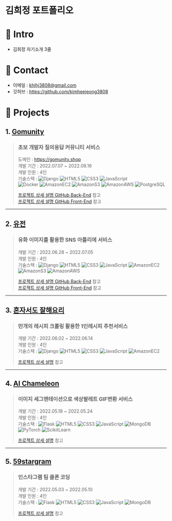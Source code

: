 # 김희정 포트폴리오

# :pushpin: Intro
- 김희정 자기소개 3줄

# :email: Contact
- 이메일 : khjhj3808@gmail.com
- 깃허브 : https://github.com/kimheejeong3808

# :beginner: Projects
## 1. [Gomunity](https://github.com/kimheejeong3808/gomunity)
> ### 초보 개발자 질의응답 커뮤니티 서비스<br/>
>도메인 : https://gomunity.shop<br/>
>개발 기간 : 2022.07.07 ~ 2022.08.16<br/>
>개발 인원 : 4인<br/>
>기술스택 : 
>![Django](https://img.shields.io/badge/Django-092E20?style=flat-square&logo=Django&logoColor=ffffff)
>![HTML5](https://img.shields.io/badge/HTML5-E34F26?style=flat-square&logo=HTML5&logoColor=ffffff)
>![CSS3](https://img.shields.io/badge/CSS3-1572B6?style=flat-square&logo=CSS3&logoColor=ffffff)
>![JavaScript](https://img.shields.io/badge/JavaScript-F7DF1E?style=flat-square&logo=JavaScript&logoColor=ffffff)<br/>
>![Docker](https://img.shields.io/badge/Docker-2496ED?style=flat-square&logo=Docker&logoColor=ffffff)
>![AmazonEC2](https://img.shields.io/badge/AmazonEC2-FF9900?style=flat-square&logo=AmazonEC2&logoColor=ffffff)
>![AmazonS3](https://img.shields.io/badge/AmazonS3-569A31?style=flat-square&logo=AmazonS3&logoColor=ffffff)
>![AmazonAWS](https://img.shields.io/badge/AmazonAWS-232F3E?style=flat-square&logo=AmazonAWS&logoColor=ffffff)
>![PostgreSQL](https://img.shields.io/badge/PostgreSQL-4169E1?style=flat-square&logo=PostgreSQL&logoColor=ffffff)
>
>[프로젝트 상세 설명 GitHub Back-End](https://github.com/kimheejeong3808/gomunity) 참고<br/>
>[프로젝트 상세 설명 GitHub Front-End](https://github.com/kimheejeong3808/gomunity_fe) 참고

---

## 2. [유전](https://github.com/kimheejeong3808/yujeon_be)
> ### 유화 이미지를 활용한 SNS 아틀리에 서비스<br/>
>개발 기간 : 2022.06.28 ~ 2022.07.05<br/>
>개발 인원 : 4인<br/>
>기술스택 : 
>![Django](https://img.shields.io/badge/Django-092E20?style=flat-square&logo=Django&logoColor=ffffff)
>![HTML5](https://img.shields.io/badge/HTML5-E34F26?style=flat-square&logo=HTML5&logoColor=ffffff)
>![CSS3](https://img.shields.io/badge/CSS3-1572B6?style=flat-square&logo=CSS3&logoColor=ffffff)
>![JavaScript](https://img.shields.io/badge/JavaScript-F7DF1E?style=flat-square&logo=JavaScript&logoColor=ffffff)
>![AmazonEC2](https://img.shields.io/badge/AmazonEC2-FF9900?style=flat-square&logo=AmazonEC2&logoColor=ffffff)
>![AmazonS3](https://img.shields.io/badge/AmazonS3-569A31?style=flat-square&logo=AmazonS3&logoColor=ffffff)
>![AmazonAWS](https://img.shields.io/badge/AmazonAWS-232F3E?style=flat-square&logo=AmazonAWS&logoColor=ffffff)<br/>
>
>[프로젝트 상세 설명 GitHub Back-End](https://github.com/kimheejeong3808/yujeon_be) 참고<br/>
>[프로젝트 상세 설명 GitHub Front-End](https://github.com/kimheejeong3808/yujeon_fe) 참고

---

## 3. [혼자서도 잘해요리](https://github.com/kimheejeong3808/cook_alone)
> ### 만개의 레시피 크롤링 활용한 1인레시피 추천서비스<br/>
>개발 기간 : 2022.06.02 ~ 2022.06.14<br/>
>개발 인원 : 4인<br/>
>기술스택 : 
>![Django](https://img.shields.io/badge/Django-092E20?style=flat-square&logo=Django&logoColor=ffffff)
>![HTML5](https://img.shields.io/badge/HTML5-E34F26?style=flat-square&logo=HTML5&logoColor=ffffff)
>![CSS3](https://img.shields.io/badge/CSS3-1572B6?style=flat-square&logo=CSS3&logoColor=ffffff)
>![JavaScript](https://img.shields.io/badge/JavaScript-F7DF1E?style=flat-square&logo=JavaScript&logoColor=ffffff)
>![AmazonEC2](https://img.shields.io/badge/AmazonEC2-FF9900?style=flat-square&logo=AmazonEC2&logoColor=ffffff)<br/>
>
>[프로젝트 상세 설명](https://github.com/kimheejeong3808/cook_alone) 참고

---

## 4. [AI Chameleon](https://github.com/kimheejeong3808/ai_chameleon)
> ### 이미지 세그멘테이션으로 색상팔레트 GIF변환 서비스<br/>
>개발 기간 : 2022.05.18 ~ 2022.05.24<br/>
>개발 인원 : 4인<br/>
>기술스택 : 
>![Flask](https://img.shields.io/badge/Flask-000000?style=flat-square&logo=Flask&logoColor=ffffff)
>![HTML5](https://img.shields.io/badge/HTML5-E34F26?style=flat-square&logo=HTML5&logoColor=ffffff)
>![CSS3](https://img.shields.io/badge/CSS3-1572B6?style=flat-square&logo=CSS3&logoColor=ffffff)
>![JavaScript](https://img.shields.io/badge/JavaScript-F7DF1E?style=flat-square&logo=JavaScript&logoColor=ffffff)
>![MongoDB](https://img.shields.io/badge/MongoDB-47A248?style=flat-square&logo=MongoDB&logoColor=ffffff)
>![PyTorch](https://img.shields.io/badge/PyTorch-EE4C2C?style=flat-square&logo=PyTorch&logoColor=ffffff)
>![ScikitLearn](https://img.shields.io/badge/ScikitLearn-F7931E?style=flat-square&logo=ScikitLearn&logoColor=ffffff)<br/>
>
>[프로젝트 상세 설명](https://github.com/kimheejeong3808/ai_chameleon) 참고

---

## 5. [59stargram](https://github.com/kimheejeong3808/59stargram)
> ### 인스타그램 팀 클론 코딩<br>
>개발 기간 : 2022.05.03 ~ 2022.05.10<br/>
>개발 인원 : 4인<br/>
>기술스택 : 
>![Flask](https://img.shields.io/badge/Flask-000000?style=flat-square&logo=Flask&logoColor=ffffff)
>![HTML5](https://img.shields.io/badge/HTML5-E34F26?style=flat-square&logo=HTML5&logoColor=ffffff)
>![CSS3](https://img.shields.io/badge/CSS3-1572B6?style=flat-square&logo=CSS3&logoColor=ffffff)
>![JavaScript](https://img.shields.io/badge/JavaScript-F7DF1E?style=flat-square&logo=JavaScript&logoColor=ffffff)
>![MongoDB](https://img.shields.io/badge/MongoDB-47A248?style=flat-square&logo=MongoDB&logoColor=ffffff)<br/>
>
>[프로젝트 상세 설명](https://github.com/kimheejeong3808/59stargram) 참고
